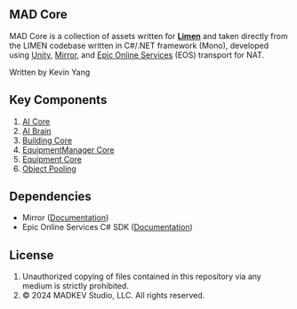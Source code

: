 ## MAD Core
MAD Core is a collection of assets written for **[Limen](https://www.madkev.com/limen)** and taken directly from the LIMEN codebase written in C#/.NET framework (Mono), developed using [Unity](https://docs.unity3d.com/Manual/index.html), [Mirror](https://github.com/vis2k/Mirror), and [Epic Online Services](https://dev.epicgames.com/en-US/services) (EOS) transport for NAT.

Written by Kevin Yang

## Key Components
1. [AI Core](https://github.com/MadkevOP7/MAD-Core/blob/main/_AI/GhostAI.cs)
2. [AI Brain](https://github.com/MadkevOP7/MAD-Core/blob/main/_AI/AIBrain.cs)
3. [Building Core](https://github.com/MadkevOP7/MAD-Core/blob/main/_Mechanics/Building/GlobalBuild.cs)
5. [EquipmentManager Core](https://github.com/MadkevOP7/MAD-Core/blob/main/_Mechanics/Equipments/EquipmentManager.cs)
6. [Equipment Core](https://github.com/MadkevOP7/MAD-Core/blob/main/_Mechanics/Equipments/Equipment.cs)
7. [Object Pooling](https://github.com/MadkevOP7/MAD-Core/blob/main/_Object%20Pooling/ObjectPool.cs)



## Dependencies
- Mirror ([Documentation](https://mirror-networking.gitbook.io/docs/))
- Epic Online Services C# SDK ([Documentation](https://dev.epicgames.com/docs/services/en-US/index.html))

## License
1. Unauthorized copying of files contained in this repository via any medium is strictly prohibited.
2. © 2024 MADKEV Studio, LLC. All rights reserved.

